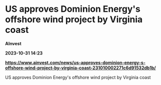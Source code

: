 # US approves Dominion Energy's offshore wind project by Virginia coast
**AInvest**

**2023-10-31 14:23**

**https://www.ainvest.com/news/us-approves-dominion-energy-s-offshore-wind-project-by-virginia-coast-231010002271c6d91532db1b/**

US approves Dominion Energy's offshore wind project by Virginia coast